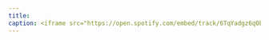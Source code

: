 ```yaml
---
title: 
caption: <iframe src="https://open.spotify.com/embed/track/6TqYadgz6qObDRYkcQe21L" width="100%" height="80" frameBorder="0" allowtransparency="true" allow="encrypted-media"></iframe>
---
```

